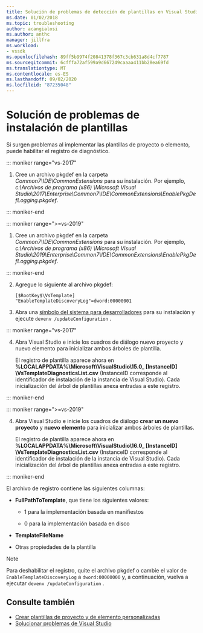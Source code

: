 ```yaml
---
title: Solución de problemas de detección de plantillas en Visual Studio | Microsoft Docs
ms.date: 01/02/2018
ms.topic: troubleshooting
author: acangialosi
ms.author: anthc
manager: jillfra
ms.workload:
- vssdk
ms.openlocfilehash: 89ff5b9974f20841378f367c3cb631a8d4cf7787
ms.sourcegitcommit: 6cfffa72af599a9d667249caaaa411bb28ea69fd
ms.translationtype: MT
ms.contentlocale: es-ES
ms.lasthandoff: 09/02/2020
ms.locfileid: "87235048"
---
```

# <a name="troubleshooting-template-installation"></a>Solución de problemas de instalación de plantillas

Si surgen problemas al implementar las plantillas de proyecto o elemento, puede habilitar el registro de diagnóstico.

::: moniker range="vs-2017"

1. Cree un archivo pkgdef en la carpeta *Common7\IDE\CommonExtensions* para su instalación. Por ejemplo, *c:\Archivos de programa (x86) \Microsoft Visual Studio\2017\Enterprise\Common7\IDE\CommonExtensions\EnablePkgDefLogging.pkgdef*.

::: moniker-end

::: moniker range=">=vs-2019"

1. Cree un archivo pkgdef en la carpeta *Common7\IDE\CommonExtensions* para su instalación. Por ejemplo, *c:\Archivos de programa (x86) \Microsoft Visual Studio\2019\Enterprise\Common7\IDE\CommonExtensions\EnablePkgDefLogging.pkgdef*.

::: moniker-end

2. Agregue lo siguiente al archivo pkgdef:

    ```
    [$RootKey$\VsTemplate]
    "EnableTemplateDiscoveryLog"=dword:00000001
    ```

3. Abra una [símbolo del sistema para desarrolladores](/dotnet/framework/tools/developer-command-prompt-for-vs) para su instalación y ejecute `devenv /updateConfiguration` .

::: moniker range="vs-2017"

4. Abra Visual Studio e inicie los cuadros de diálogo nuevo proyecto y nuevo elemento para inicializar ambos árboles de plantilla.

   El registro de plantilla aparece ahora en **%LOCALAPPDATA%\Microsoft\VisualStudio\15.0_ [InstanceID] \VsTemplateDiagnosticsList.csv** (InstanceID corresponde al identificador de instalación de la instancia de Visual Studio). Cada inicialización del árbol de plantillas anexa entradas a este registro.

::: moniker-end

::: moniker range=">=vs-2019"

4. Abra Visual Studio e inicie los cuadros de diálogo **crear un nuevo proyecto** y **nuevo elemento** para inicializar ambos árboles de plantillas.

   El registro de plantilla aparece ahora en **%LOCALAPPDATA%\Microsoft\VisualStudio\16.0_ [InstanceID] \VsTemplateDiagnosticsList.csv** (InstanceID corresponde al identificador de instalación de la instancia de Visual Studio). Cada inicialización del árbol de plantillas anexa entradas a este registro.

::: moniker-end

El archivo de registro contiene las siguientes columnas:

- **FullPathToTemplate**, que tiene los siguientes valores:

  - 1 para la implementación basada en manifiestos

  - 0 para la implementación basada en disco

- **TemplateFileName**

- Otras propiedades de la plantilla

> [!NOTE]
> Para deshabilitar el registro, quite el archivo pkgdef o cambie el valor de `EnableTemplateDiscoveryLog` a `dword:00000000` y, a continuación, vuelva a ejecutar `devenv /updateConfiguration` .

## <a name="see-also"></a>Consulte también

- [Crear plantillas de proyecto y de elemento personalizadas](creating-custom-project-and-item-templates.md)
- [Solucionar problemas de Visual Studio](/troubleshoot/visualstudio/welcome-visual-studio/)
